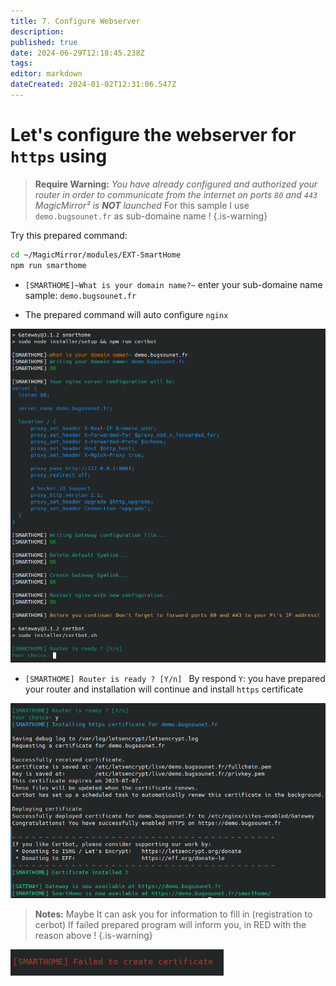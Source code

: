 ```yaml
---
title: 7. Configure Webserver
description: 
published: true
date: 2024-06-29T12:18:45.238Z
tags: 
editor: markdown
dateCreated: 2024-01-02T12:31:06.547Z
---
```


# Let's configure the webserver for `https` using

> **Require Warning:**
> *You have already configured and authorized your router in order to communicate from the internet on ports `80` and `443`*
>  *MagicMirror² is **NOT** launched*
>  For this sample I use `demo.bugsounet.fr` as sub-domaine name !
{.is-warning}


Try this prepared command:
```sh
cd ~/MagicMirror/modules/EXT-SmartHome
npm run smarthome
```

* `[SMARTHOME]~What is your domain name?~`
enter your sub-domaine name sample: `demo.bugsounet.fr`

* The prepared command will auto configure `nginx`

![nginx2.png](/resources/smarthome/nginx2.png)

* `[SMARTHOME] Router is ready ? [Y/n] `
By respond `Y`: you have prepared your router and installation will continue and install `https` certificate

![nginx3.png](/resources/smarthome/nginx3.png)

> **Notes:**
>  Maybe It can ask you for information to fill in (registration to cerbot)
>  If failed prepared program will inform you, in RED with the reason above !
{.is-warning}

![nginx4.png](/resources/smarthome/nginx4.png)
